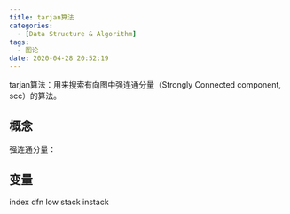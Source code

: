 ```yaml
---
title: tarjan算法
categories:
  - [Data Structure & Algorithm]
tags:
  - 图论
date: 2020-04-28 20:52:19
---
```

tarjan算法：用来搜索有向图中强连通分量（Strongly Connected component, scc）的算法。
<!--more-->

## 概念
强连通分量：

## 变量
index
dfn
low
stack
instack
